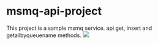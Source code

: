 # msmq-api-project 
This project is a sample msmq service. api get, insert and getallbyqueuename methods.
<img src="https://travis-ci.org/mrtkyz/msmq-api-project.svg?branch=master" />
